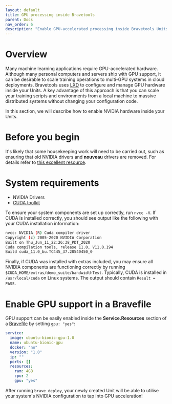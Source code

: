```yaml
---
layout: default
title: GPU processing inside Bravetools
parent: Docs
nav_order: 6
description: "Enable GPU-accelerated processing inside Bravetools Units"
---
```


# Overview
Many machine learning applications require GPU-accelerated hardware. Although many personal computers and servers ship with GPU support, it can be desirable to scale training operations to multi-GPU systems in cloud deployments. Bravetools uses [LXD](https://linuxcontainers.org/) to configure and manage GPU hardware inside your Units. A key advantage of this approach is that you can scale your training scripts and environments from a local machine to massive distributed systems without changing your configuration code.

In this section, we will describe how to enable NVIDIA hardware inside your Units.

# Before you begin
It's likely that some housekeeping work will need to be carried out, such as ensuring that old NVIDIA drivers and __nouveau__ drivers are removed. For details refer to [this excellent resource](https://ubuntu.com/tutorials/gpu-data-processing-inside-lxd#2-remove-nvidia-drivers).

# System requirements

* NVIDIA Drivers
* [CUDA toolkit](https://developer.nvidia.com/cuda-downloads)

To ensure your system components are set up correctly, run `nvcc -V`. If CUDA is installed correctly, you should see output like the following with your CUDA installation information:

```bash
nvcc: NVIDIA (R) Cuda compiler driver
Copyright (c) 2005-2020 NVIDIA Corporation
Built on Thu_Jun_11_22:26:38_PDT_2020
Cuda compilation tools, release 11.0, V11.0.194
Build cuda_11.0_bu.TC445_37.28540450_0
```

Finally, if CUDA was installed with extras included, you may ensure all NVIDIA components are functioning correctly by running `$CUDA_HOME/extras/demo_suite/bandwidthTest`. Typically, CUDA is installed in `/usr/local/cuda` on Linux systems. The output should contain `Result = PASS`.

# Enable GPU support in a Bravefile

GPU support can be easily enabled inside the **Service.Resources** section of a [Bravefile](../bravefile) by setting `gpu: "yes"`:

```yaml
service:
  image: ubuntu-bionic-gpu-1.0
  name: ubuntu-bionic-gpu
  docker: "no"
  version: "1.0"
  ip: ""
  ports: []
  resources:
    ram: 4GB
    cpu: 2
    gpu: "yes"
```

After running `brave deploy`, your newly created Unit will be able to utilise your system's NVIDIA configuration to tap into GPU acceleration!